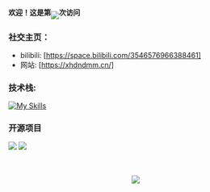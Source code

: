 #### 欢迎！这是第<img align="middle" src="https://count.getloli.com/get/@:xhdndmm?theme=rule34">次访问
### **社交主页：**
-  bilibili: [https://space.bilibili.com/3546576966388461]
-  网站: [https://xhdndmm.cn/]


### **技术栈:**
[![My Skills](https://skillicons.dev/icons?i=bash,blender,cloudflare,debian,git,github,linux,ps,pr,py,vscode,windows)](https://skillicons.dev)

### 开源项目

[![](https://github-readme-stats.vercel.app/api/pin/?username=xhdndmm&repo=miaobox
)](https://github.com/xhdndmm/miaobox)
[![](https://github-readme-stats.vercel.app/api/pin/?username=xhdndmm&repo=chat
)](https://github.com/xhdndmm/chat)
<br><br><br>

<p align="center">
  <img align="center" src="https://github-readme-stats.vercel.app/api?username=xhdndmm&theme=github_dark&show_icons=true&show=reviews&hide=contribs&hide_border=true" />
</p>
